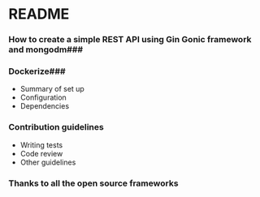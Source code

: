 # README #

### How to create a simple REST API using Gin Gonic framework and mongodm###

### Dockerize###
* Summary of set up
* Configuration
* Dependencies

### Contribution guidelines ###

* Writing tests
* Code review
* Other guidelines

### Thanks to all the open source frameworks ###
